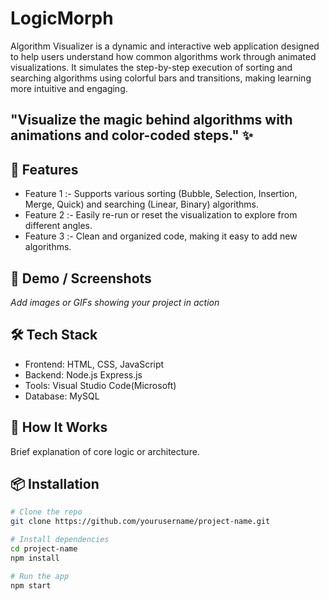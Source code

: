 # LogicMorph

Algorithm Visualizer is a dynamic and interactive web application designed to help users understand how common algorithms work through animated visualizations. 
It simulates the step-by-step execution of sorting and searching algorithms using colorful bars and transitions, making learning more intuitive and engaging.
## "Visualize the magic behind algorithms with animations and color-coded steps." ✨

## 🚀 Features

- Feature 1 :- Supports various sorting (Bubble, Selection, Insertion, Merge, Quick) and searching (Linear, Binary) algorithms.
- Feature 2 :- Easily re-run or reset the visualization to explore from different angles.
- Feature 3 :- Clean and organized code, making it easy to add new algorithms.

## 📸 Demo / Screenshots

_Add images or GIFs showing your project in action_

## 🛠️ Tech Stack

- Frontend: HTML, CSS, JavaScript
- Backend: Node.js Express.js
- Tools: Visual Studio Code(Microsoft)
- Database: MySQL

## 🧠 How It Works

Brief explanation of core logic or architecture.

## 📦 Installation

```bash
# Clone the repo
git clone https://github.com/yourusername/project-name.git

# Install dependencies
cd project-name
npm install

# Run the app
npm start


